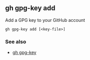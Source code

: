 

## gh gpg-key add

Add a GPG key to your GitHub account

```
gh gpg-key add [<key-file>]
```

### See also

* [gh gpg-key](./gh_gpg-key)
